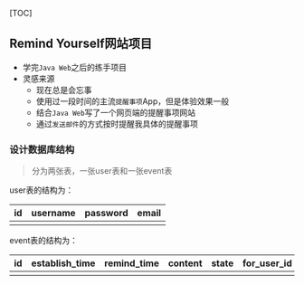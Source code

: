 [TOC]



## Remind Yourself网站项目

+ 学完`Java Web`之后的练手项目
+ 灵感来源
    + 现在总是会忘事
    + 使用过一段时间的主流`提醒事项`App，但是体验效果一般
    + 结合`Java Web`写了一个网页端的提醒事项网站
    + 通过`发送邮件`的方式按时提醒我具体的提醒事项

### 设计数据库结构

> 分为两张表，一张user表和一张event表

user表的结构为：

| id   | username | password | email |
| ---- | -------- | -------- | ----- |
|      |          |          |       |

event表的结构为：

| id   | establish_time | remind_time | content | state | for_user_id |
| ---- | -------------- | ----------- | ------- | ----- | ----------- |
|      |                |             |         |       |             |

